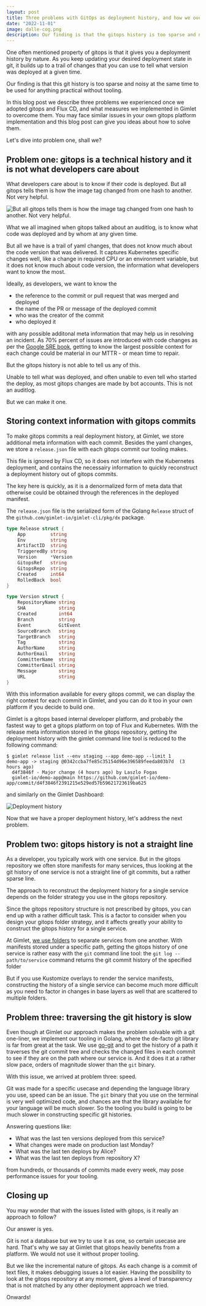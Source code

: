 ```yaml
---
layout: post
title: Three problems with GitOps as deployment history, and how we overcome them
date: "2022-11-01"
image: dalle-cog.png
description: Our finding is that the gitops history is too sparse and noisy to be used for anything practical without tooling. In this blog post we describe three problems we experienced once we adopted gitops and Flux CD, and what measures we implemented in Gimlet to overcome them.
---
```


One often mentioned property of gitops is that it gives you a deployment history by nature. As you keep updating your desired deployment state in git, it builds up to a trail of changes that you can use to tell what version was deployed at a given time.

Our finding is that this git history is too sparse and noisy at the same time to be used for anything practical without tooling.

In this blog post we describe three problems we experienced once we adopted gitops and Flux CD, and what measures we implemented in Gimlet to overcome them. You may face similar issues in your own gitops platform implementation and this blog post can give you ideas about how to solve them.

Let's dive into problem one, shall we?

## Problem one: gitops is a technical history and it is not what developers care about

What developers care about is to know if their code is deployed. But all gitops tells them is how the image tag changed from one hash to another. Not very helpful.

![But all gitops tells them is how the image tag changed from one hash to another. Not very helpful.](/image-change.png)

What we all imagined when gitops talked about an auditlog, is to know what code was deployed and by whom at any given time.

But all we have is a trail of yaml changes, that does not know much about the code version that was delivered. It captures Kubernetes specific changes well, like a change in required CPU or an environment variable, but it does not know much about code version, the information what developers want to know the most.

Ideally, as developers, we want to know the
- the reference to the commit or pull request that was merged and deployed
- the name of the PR or message of the deployed commit
- who was the creator of the commit
- who deployed it

with any possible additonal meta information that may help us in resolving an incident. As 70% percent of issues are introduced with code changes as per the [Google SRE book](https://sre.google/sre-book/introduction/), getting to know the largest possible context for each change could be material in our MTTR - or mean time to repair.

But the gitops history is not able to tell us any of this.

Unable to tell what was deployed, and often unable to even tell who started the deploy, as most gitops changes are made by bot accounts. This is not an auditlog.

But we can make it one.

## Storing context information with gitops commits

To make gitops commits a real deployment history, at Gimlet, we store additional meta information with each commit. Besides the yaml changes, we store a `release.json` file with each gitops commit our tooling makes.

This file is ignored by Flux CD, so it does not interfere with the Kubernetes deployment, and contains the necessairy information to quickly reconstruct a deployment history out of gitops commits.

The key here is quickly, as it is a denormalized form of meta data that otherwise could be obtained through the references in the deployed manifest.

The `release.json` file is the serialized form of the Golang `Release` struct of the `github.com/gimlet-io/gimlet-cli/pkg/dx` package.


```go
type Release struct {
	App         string
	Env         string
	ArtifactID  string
	TriggeredBy string
	Version     *Version
	GitopsRef   string
	GitopsRepo  string
	Created     int64
	RolledBack  bool
}

type Version struct {
	RepositoryName string
	SHA            string
	Created        int64
	Branch         string
	Event          GitEvent
	SourceBranch   string
	TargetBranch   string
	Tag            string
	AuthorName     string
	AuthorEmail    string
	CommitterName  string
	CommitterEmail string
	Message        string
	URL            string
}
```

With this information available for every gitops commit, we can display the right context for each commit in Gimlet, and you can do it too in your own platform if you decide to build one.

Gimlet is a gitops based internal developer platform, and probably the fastest way to get a gitops platform on top of Flux and Kubernetes. With the release meta information stored in the gitops repository, getting the deployment history with the gimlet command line tool is reduced to the following command:

```
$ gimlet release list --env staging --app demo-app --limit 1
demo-app -> staging @0342ccba7fe85c35154d96e396589feeda803b7d  (3 hours ago)
  d4f3846f - Major change (4 hours ago) by Laszlo Fogas
  gimlet-io/demo-app@main https://github.com/gimlet-io/demo-app/commit/d4f3846f2391215e529ed57b59621723619ba625
```

and similarly on the Gimlet Dashboard:

![Deployment history](/deployment-history.png)

Now that we have a proper deployment history, let's address the next problem.

## Problem two: gitops history is not a straight line

As a developer, you typically work with one service. But in the gitops repository we often store manifests for many services, thus looking at the git history of one service is not a straight line of git commits, but a rather sparse line.

The approach to reconstruct the deployment history for a single service depends on the folder strategy you use in the gitops repository.

Since the gitops repository structure is not prescribed by gitops, you can end up with a rather difficult task. This is a factor to consider when you design your gitops folder strategy, and it affects greatly your ability to construct the gitops history for a single service.

At Gimlet, [we use folders](/concepts/gitops-conventions) to separate services from one another. With manifests stored under a specific path, getting the gitops history of one service is rather easy with the `git` command line tool: the `git log -- path/to/service` command returns the git commit history of the specified folder

But if you use Kustomize overlays to render the service manifests, constructing the history of a single service can become much more difficult as you need to factor in changes in base layers as well that are scattered to multiple folders.

## Problem three: traversing the git history is slow

Even though at Gimlet our approach makes the problem solvable with a git one-liner, we implement our tooling in Golang, where the de-facto git library is far from great at the task. We use [go-git](https://github.com/go-git/go-git) and to get the history of a path it traverses the git commit tree and checks the changed files in each commit to see if they are on the path where our service is. And it does it at a rather slow pace, orders of magnitude slower than the `git` binary.

With this issue, we arrived at problem three: speed.

Git was made for a specific usecase and depending the language library you use, speed can be an issue. The `git` binary that you use on the terminal is very well optimized code, and chances are that the library available for your language will be much slower. So the tooling you build is going to be much slower in constructing specific git histories.

Answering questions like:
- What was the last ten versions deployed from this service?
- What changes were made on production last Monday?
- What was the last ten deploys by Alice?
- What was the last ten deploys from repository X?

from hundreds, or thousands of commits made every week, may pose performance issues for your tooling.

## Closing up

You may wonder that with the issues listed with gitops, is it really an approach to follow?

Our answer is yes.

Git is not a database but we try to use it as one, so certain usecase are hard. That's why we say at Gimlet that gitops heavily benefits from a platform. We would not use it without proper tooling.

But we like the incremental nature of gitops. As each change is a commit of text files, it makes debugging issues a lot easier. Having the possibility to look at the gitops repository at any moment, gives a level of transparency that is not matched by any other deployment approach we tried.

Onwards!
